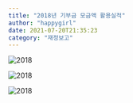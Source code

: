```yaml
---
title: "2018년 기부금 모금액 활용실적"
author: "happygirl"
date: 2021-07-20T21:35:23
category: "재정보고"
---
```


![2018](/files/attach/images/33114/655/034/b4e15c311ecaa258819a7d9a9247be9d.jpg)

![2018](/files/attach/images/33114/655/034/a97ae518614f7d07579dfd78cd5930bc.jpg)

![2018](/files/attach/images/33114/655/034/5dbf23b391ebfb8d1fc2b82957f7703d.jpg)

